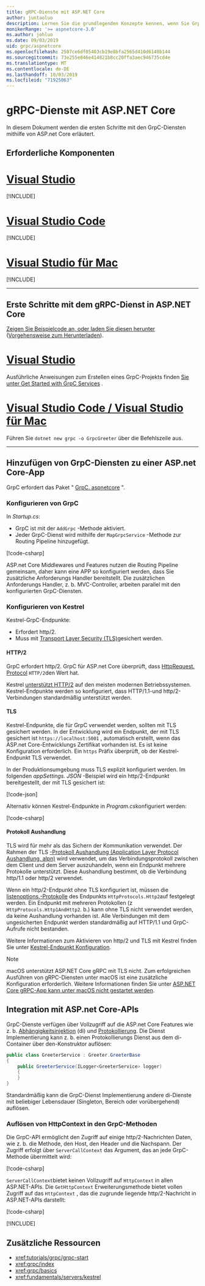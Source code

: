 ```yaml
---
title: gRPC-Dienste mit ASP.NET Core
author: juntaoluo
description: Lernen Sie die grundlegenden Konzepte kennen, wenn Sie GrpC-Dienste mit ASP.net Core schreiben.
monikerRange: '>= aspnetcore-3.0'
ms.author: johluo
ms.date: 09/03/2019
uid: grpc/aspnetcore
ms.openlocfilehash: 2507ce6df05403cb19e8bfa2565d410d6140b144
ms.sourcegitcommit: 73e255e846e414821b8cc20ffa3aec946735cd4e
ms.translationtype: MT
ms.contentlocale: de-DE
ms.lasthandoff: 10/03/2019
ms.locfileid: "71925063"
---
```

# <a name="grpc-services-with-aspnet-core"></a>gRPC-Dienste mit ASP.NET Core

In diesem Dokument werden die ersten Schritte mit den GrpC-Diensten mithilfe von ASP.net Core erläutert.

## <a name="prerequisites"></a>Erforderliche Komponenten

# <a name="visual-studiotabvisual-studio"></a>[Visual Studio](#tab/visual-studio)

[!INCLUDE[](~/includes/net-core-prereqs-vs-3.0.md)]

# <a name="visual-studio-codetabvisual-studio-code"></a>[Visual Studio Code](#tab/visual-studio-code)

[!INCLUDE[](~/includes/net-core-prereqs-vsc-3.0.md)]

# <a name="visual-studio-for-mactabvisual-studio-mac"></a>[Visual Studio für Mac](#tab/visual-studio-mac)

[!INCLUDE[](~/includes/net-core-prereqs-mac-3.0.md)]

---

## <a name="get-started-with-grpc-service-in-aspnet-core"></a>Erste Schritte mit dem gRPC-Dienst in ASP.NET Core

[Zeigen Sie Beispielcode an, oder laden Sie diesen herunter](https://github.com/aspnet/AspNetCore.Docs/tree/master/aspnetcore/tutorials/grpc/grpc-start/sample) ([Vorgehensweise zum Herunterladen](xref:index#how-to-download-a-sample)).

# <a name="visual-studiotabvisual-studio"></a>[Visual Studio](#tab/visual-studio)

Ausführliche Anweisungen zum Erstellen eines GrpC-Projekts finden [Sie unter Get Started with GrpC Services](xref:tutorials/grpc/grpc-start) .

# <a name="visual-studio-code--visual-studio-for-mactabvisual-studio-codevisual-studio-mac"></a>[Visual Studio Code / Visual Studio für Mac](#tab/visual-studio-code+visual-studio-mac)

Führen Sie `dotnet new grpc -o GrpcGreeter` über die Befehlszeile aus.

---

## <a name="add-grpc-services-to-an-aspnet-core-app"></a>Hinzufügen von GrpC-Diensten zu einer ASP.net Core-App

GrpC erfordert das Paket " [GrpC. aspnetcore](https://www.nuget.org/packages/Grpc.AspNetCore) ".

### <a name="configure-grpc"></a>Konfigurieren von GrpC

In *Startup.cs*:

* GrpC ist mit der `AddGrpc` -Methode aktiviert.
* Jeder GrpC-Dienst wird mithilfe der `MapGrpcService` -Methode zur Routing Pipeline hinzugefügt.

[!code-csharp[](~/tutorials/grpc/grpc-start/sample/GrpcGreeter/Startup.cs?name=snippet&highlight=7,24)]

ASP.net Core Middlewares und Features nutzen die Routing Pipeline gemeinsam, daher kann eine APP so konfiguriert werden, dass Sie zusätzliche Anforderungs Handler bereitstellt. Die zusätzlichen Anforderungs Handler, z. b. MVC-Controller, arbeiten parallel mit den konfigurierten GrpC-Diensten.

### <a name="configure-kestrel"></a>Konfigurieren von Kestrel

Kestrel-GrpC-Endpunkte:

* Erfordert http/2.
* Muss mit [Transport Layer Security (TLS)](https://tools.ietf.org/html/rfc5246)gesichert werden.

#### <a name="http2"></a>HTTP/2

GrpC erfordert http/2. GrpC für ASP.net Core überprüft, dass [HttpRequest. Protocol](xref:Microsoft.AspNetCore.Http.HttpRequest.Protocol*) `HTTP/2`den Wert hat.

Kestrel [unterstützt HTTP/2](xref:fundamentals/servers/kestrel#http2-support) auf den meisten modernen Betriebssystemen. Kestrel-Endpunkte werden so konfiguriert, dass HTTP/1.1-und http/2-Verbindungen standardmäßig unterstützt werden.

#### <a name="tls"></a>TLS

Kestrel-Endpunkte, die für GrpC verwendet werden, sollten mit TLS gesichert werden. In der Entwicklung wird ein Endpunkt, der mit TLS gesichert ist `https://localhost:5001` , automatisch erstellt, wenn das ASP.net Core-Entwicklungs Zertifikat vorhanden ist. Es ist keine Konfiguration erforderlich. Ein `https` Präfix überprüft, ob der Kestrel-Endpunkt TLS verwendet.

In der Produktionsumgebung muss TLS explizit konfiguriert werden. Im folgenden *appSettings. JSON* -Beispiel wird ein http/2-Endpunkt bereitgestellt, der mit TLS gesichert ist:

[!code-json[](~/grpc/aspnetcore/sample/appsettings.json?highlight=4)]

Alternativ können Kestrel-Endpunkte in *Program.cs*konfiguriert werden:

[!code-csharp[](~/grpc/aspnetcore/sample/Program.cs?highlight=7&name=snippet)]

#### <a name="protocol-negotiation"></a>Protokoll Aushandlung

TLS wird für mehr als das Sichern der Kommunikation verwendet. Der Rahmen der TLS [-Protokoll Aushandlung (Application Layer Protocol Aushandlung, alpn)](https://tools.ietf.org/html/rfc7301#section-3) wird verwendet, um das Verbindungsprotokoll zwischen dem Client und dem Server auszuhandeln, wenn ein Endpunkt mehrere Protokolle unterstützt. Diese Aushandlung bestimmt, ob die Verbindung http/1.1 oder http/2 verwendet.

Wenn ein http/2-Endpunkt ohne TLS konfiguriert ist, müssen die [listenoptions.-Protokolle](xref:fundamentals/servers/kestrel#listenoptionsprotocols) des Endpunkts `HttpProtocols.Http2`auf festgelegt werden. Ein Endpunkt mit mehreren Protokollen (z `HttpProtocols.Http1AndHttp2`. b.) kann ohne TLS nicht verwendet werden, da keine Aushandlung vorhanden ist. Alle Verbindungen mit dem ungesicherten Endpunkt werden standardmäßig auf HTTP/1.1 und GrpC-Aufrufe nicht bestanden.

Weitere Informationen zum Aktivieren von http/2 und TLS mit Kestrel finden Sie unter [Kestrel-Endpunkt Konfiguration](xref:fundamentals/servers/kestrel#endpoint-configuration).

> [!NOTE]
> macOS unterstützt ASP.NET Core gRPC mit TLS nicht. Zum erfolgreichen Ausführen von gRPC-Diensten unter macOS ist eine zusätzliche Konfiguration erforderlich. Weitere Informationen finden Sie unter [ASP.NET Core gRPC-App kann unter macOS nicht gestartet werden](xref:grpc/troubleshoot#unable-to-start-aspnet-core-grpc-app-on-macos).

## <a name="integration-with-aspnet-core-apis"></a>Integration mit ASP.net Core-APIs

GrpC-Dienste verfügen über Vollzugriff auf die ASP.net Core Features wie z. b. [Abhängigkeitsinjektion](xref:fundamentals/dependency-injection) (di) und [Protokollierung](xref:fundamentals/logging/index). Die Dienst Implementierung kann z. b. einen Protokollierungs Dienst aus dem di-Container über den-Konstruktor auflösen:

```csharp
public class GreeterService : Greeter.GreeterBase
{
    public GreeterService(ILogger<GreeterService> logger)
    {
    }
}
```

Standardmäßig kann die GrpC-Dienst Implementierung andere di-Dienste mit beliebiger Lebensdauer (Singleton, Bereich oder vorübergehend) auflösen.

### <a name="resolve-httpcontext-in-grpc-methods"></a>Auflösen von HttpContext in den GrpC-Methoden

Die GrpC-API ermöglicht den Zugriff auf einige http/2-Nachrichten Daten, wie z. b. die Methode, den Host, den Header und die Nachspann. Der Zugriff erfolgt über `ServerCallContext` das Argument, das an jede GrpC-Methode übermittelt wird:

[!code-csharp[](~/grpc/aspnetcore/sample/GrcpService/GreeterService.cs?highlight=3-4&name=snippet)]

`ServerCallContext`bietet keinen Vollzugriff auf `HttpContext` in allen ASP.NET-APIs. Die `GetHttpContext` Erweiterungsmethode bietet vollen Zugriff auf das `HttpContext` , das die zugrunde liegende http/2-Nachricht in ASP.NET-APIs darstellt:

[!code-csharp[](~/grpc/aspnetcore/sample/GrcpService/GreeterService2.cs?highlight=6-7&name=snippet)]

[!INCLUDE[](~/includes/gRPCazure.md)]

## <a name="additional-resources"></a>Zusätzliche Ressourcen

* <xref:tutorials/grpc/grpc-start>
* <xref:grpc/index>
* <xref:grpc/basics>
* <xref:fundamentals/servers/kestrel>
